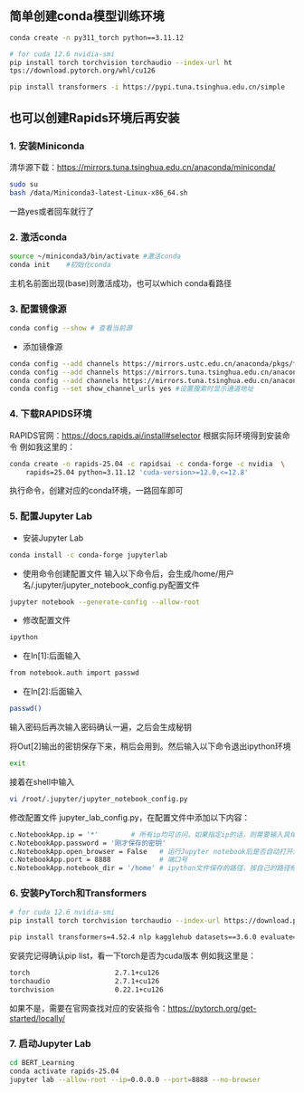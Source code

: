 ## 简单创建conda模型训练环境

```bash
conda create -n py311_torch python==3.11.12

# for cuda 12.6 nvidia-smi
pip install torch torchvision torchaudio --index-url ht
tps://download.pytorch.org/whl/cu126

pip install transformers -i https://pypi.tuna.tsinghua.edu.cn/simple
```

## 也可以创建Rapids环境后再安装

### 1. 安装Miniconda
清华源下载：https://mirrors.tuna.tsinghua.edu.cn/anaconda/miniconda/
```bash
sudo su
bash /data/Miniconda3-latest-Linux-x86_64.sh 
```
一路yes或者回车就行了

### 2. 激活conda
```bash
source ~/miniconda3/bin/activate #激活conda
conda init    #初始化conda
```
主机名前面出现(base)则激活成功，也可以which conda看路径

### 3. 配置镜像源
```bash
conda config --show # 查看当前源
```
- 添加镜像源
```bash
conda config --add channels https://mirrors.ustc.edu.cn/anaconda/pkgs/free/
conda config --add channels https://mirrors.tuna.tsinghua.edu.cn/anaconda/pkgs/free/
conda config --add channels https://mirrors.tuna.tsinghua.edu.cn/anaconda/pkgs/main/
conda config --set show_channel_urls yes #设置搜索时显示通道地址
```

### 4. 下载RAPIDS环境
RAPIDS官网：https://docs.rapids.ai/install#selector
根据实际环境得到安装命令
例如我这里的：
```bash
conda create -n rapids-25.04 -c rapidsai -c conda-forge -c nvidia  \
    rapids=25.04 python=3.11.12 'cuda-version>=12.0,<=12.8'
```
执行命令，创建对应的conda环境，一路回车即可

### 5. 配置Jupyter Lab
- 安装Jupyter Lab
```bash
conda install -c conda-forge jupyterlab 
```
- 使用命令创建配置文件
输入以下命令后，会生成/home/用户名/.jupyter/jupyter_notebook_config.py配置文件
```bash
jupyter notebook --generate-config --allow-root
```
- 修改配置文件
```bash
ipython
```
- 在In[1]:后面输入
```bash
from notebook.auth import passwd
```
- 在In[2]:后面输入
```bash
passwd()
```
输入密码后再次输入密码确认一遍，之后会生成秘钥

将Out[2]输出的密钥保存下来，稍后会用到。然后输入以下命令退出ipython环境
```bash
exit
```
接着在shell中输入
```bash
vi /root/.jupyter/jupyter_notebook_config.py
```
修改配置文件 jupyter_lab_config.py，在配置文件中添加以下内容：
```bash
c.NotebookApp.ip = '*'        # 所有ip均可访问，如果指定ip的话，则需要输入具体的ip地址
c.NotebookApp.password = '刚才保存的密钥'
c.NotebookApp.open_browser = False   # 运行Jupyter notebook后是否自动打开浏览器
c.NotebookApp.port = 8888            # 端口号
c.NotebookApp.notebook_dir = '/home' # ipython文件保存的路径，按自己的路径修改，必须要配置，不然访问时>会出现404错误。
```
### 6. 安装PyTorch和Transformers
```bash
# for cuda 12.6 nvidia-smi
pip install torch torchvision torchaudio --index-url https://download.pytorch.org/whl/cu126

pip install transformers=4.52.4 nlp kagglehub datasets==3.6.0 evaluate==0.4.3 -i https://pypi.tuna.tsinghua.edu.cn/simple
```
安装完记得确认pip list，看一下torch是否为cuda版本
例如我这里是：
```bash
torch                     2.7.1+cu126
torchaudio                2.7.1+cu126
torchvision               0.22.1+cu126
```
如果不是，需要在官网查找对应的安装指令：https://pytorch.org/get-started/locally/

### 7. 启动Jupyter Lab
```bash
cd BERT_Learning
conda activate rapids-25.04
jupyter lab --allow-root --ip=0.0.0.0 --port=8888 --no-browser
```
